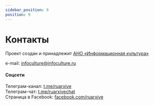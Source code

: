 ```yaml
---
sidebar_position: 9
position: 9
---
```


# Контакты

Проект создан и принадлежит [АНО «Информационная культура»](https://infoculture.ru)  

e-mail: infoculture@infoculture.ru  

#### Соцсети

Телеграм-канал: [t.me/ruarxive](https://t.me/ruarxive)  
Телеграм-чат: [t.me/ruarxivechat](https://t.me/ruarxivechat)  
Страница в Facebook: [facebook.com/ruarxive](https://www.facebook.com/ruarxive)  
 